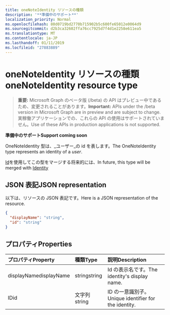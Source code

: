 ```yaml
---
title: oneNoteIdentity リソースの種類
description: '**準備中のサポート**'
localization_priority: Normal
ms.openlocfilehash: 80d0719bd2770b715902b5c600fe65012e0064d9
ms.sourcegitcommit: d2b3ca32602ffa76cc7925d7f4d1e2258e611ea5
ms.translationtype: MT
ms.contentlocale: ja-JP
ms.lasthandoff: 01/11/2019
ms.locfileid: "27883889"
---
```

# <a name="onenoteidentity-resource-type"></a><span data-ttu-id="e14dc-103">oneNoteIdentity リソースの種類</span><span class="sxs-lookup"><span data-stu-id="e14dc-103">oneNoteIdentity resource type</span></span>

> <span data-ttu-id="e14dc-104">**重要:** Microsoft Graph のベータ版 (/beta) の API はプレビュー中であるため、変更されることがあります。</span><span class="sxs-lookup"><span data-stu-id="e14dc-104">**Important:** APIs under the /beta version in Microsoft Graph are in preview and are subject to change.</span></span> <span data-ttu-id="e14dc-105">実稼働アプリケーションでの、これらの API の使用はサポートされていません。</span><span class="sxs-lookup"><span data-stu-id="e14dc-105">Use of these APIs in production applications is not supported.</span></span>

<span data-ttu-id="e14dc-106">**準備中のサポート**</span><span class="sxs-lookup"><span data-stu-id="e14dc-106">**Support coming soon**</span></span>

<span data-ttu-id="e14dc-107">OneNoteIdentity 型は、_ユーザー_の id を表します。</span><span class="sxs-lookup"><span data-stu-id="e14dc-107">The OneNoteIdentity type represents an identity of a _user_.</span></span>

<span data-ttu-id="e14dc-108">[Id](identity.md)を使用してこの型をマージする将来的には、</span><span class="sxs-lookup"><span data-stu-id="e14dc-108">In future, this type will be merged with [Identity](identity.md)</span></span>


## <a name="json-representation"></a><span data-ttu-id="e14dc-109">JSON 表記</span><span class="sxs-lookup"><span data-stu-id="e14dc-109">JSON representation</span></span>

<span data-ttu-id="e14dc-110">以下は、リソースの JSON 表記です。</span><span class="sxs-lookup"><span data-stu-id="e14dc-110">Here is a JSON representation of the resource.</span></span>

<!-- {
  "blockType": "resource",
  "optionalProperties": [

  ],
  "@odata.type": "microsoft.graph.onenoteidentity"
}-->

```json
{
  "displayName": "string",
  "id": "string"
}

```
## <a name="properties"></a><span data-ttu-id="e14dc-111">プロパティ</span><span class="sxs-lookup"><span data-stu-id="e14dc-111">Properties</span></span>
| <span data-ttu-id="e14dc-112">プロパティ</span><span class="sxs-lookup"><span data-stu-id="e14dc-112">Property</span></span>     | <span data-ttu-id="e14dc-113">種類</span><span class="sxs-lookup"><span data-stu-id="e14dc-113">Type</span></span>   |<span data-ttu-id="e14dc-114">説明</span><span class="sxs-lookup"><span data-stu-id="e14dc-114">Description</span></span>|
|:---------------|:--------|:----------|
|<span data-ttu-id="e14dc-115">displayName</span><span class="sxs-lookup"><span data-stu-id="e14dc-115">displayName</span></span>|<span data-ttu-id="e14dc-116">string</span><span class="sxs-lookup"><span data-stu-id="e14dc-116">string</span></span>|<span data-ttu-id="e14dc-117">Id の表示名です。</span><span class="sxs-lookup"><span data-stu-id="e14dc-117">The identity's display name.</span></span>|
|<span data-ttu-id="e14dc-118">ID</span><span class="sxs-lookup"><span data-stu-id="e14dc-118">id</span></span>|<span data-ttu-id="e14dc-119">文字列</span><span class="sxs-lookup"><span data-stu-id="e14dc-119">string</span></span>|<span data-ttu-id="e14dc-120">ID の一意識別子。</span><span class="sxs-lookup"><span data-stu-id="e14dc-120">Unique identifier for the identity.</span></span>|

<!-- uuid: 8fcb5dbc-d5aa-4681-8e31-b001d5168d79
2015-10-25 14:57:30 UTC -->
<!-- {
  "type": "#page.annotation",
  "description": "oneNoteIdentity resource",
  "keywords": "",
  "section": "documentation",
  "tocPath": ""
}-->
